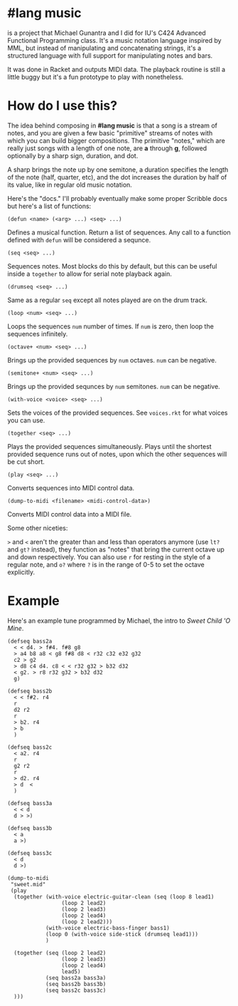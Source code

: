 # #lang music

is a project that Michael Gunantra and I did for IU's C424 Advanced Functional Programming class. It's a music notation language inspired by MML, but instead of manipulating and concatenating strings, it's a structured language with full support for manipulating notes and bars.

It was done in Racket and outputs MIDI data. The playback routine is still a little buggy but it's a fun prototype to play with nonetheless.

# How do I use this?

The idea behind composing in **#lang music** is that a song is a stream of notes, and you are given a few basic "primitive" streams of notes with which you can build bigger compositions. The primitive "notes," which are really just songs with a length of one note, are **a** through **g**, followed optionally by a sharp sign, duration, and dot.

A sharp brings the note up by one semitone, a duration specifies the length of the note (half, quarter, etc), and the dot increases the duration by half of its value, like in regular old music notation.

Here's the "docs." I'll probably eventually make some proper Scribble docs but here's a list of functions:

    (defun <name> (<arg> ...) <seq> ...)
    
Defines a musical function. Return a list of sequences. Any call to a function defined with `defun` will be considered a sequnce.
    
    (seq <seq> ...)
    
Sequences notes. Most blocks do this by default, but this can be useful inside a `together` to allow for serial note playback again.
    
    (drumseq <seq> ...)
    
Same as a regular `seq` except all notes played are on the drum track.

    (loop <num> <seq> ...)
    
Loops the sequences `num` number of times. If `num` is zero, then loop the sequences infinitely.
    
    (octave+ <num> <seq> ...)
    
Brings up the provided sequences by `num` octaves. `num` can be negative.
    
    (semitone+ <num> <seq> ...)
    
Brings up the provided sequnces by `num` semitones. `num` can be negative.
    
    (with-voice <voice> <seq> ...)
    
Sets the voices of the provided sequences. See `voices.rkt` for what voices you can use.
    
    (together <seq> ...)
    
Plays the provided sequences simultaneously. Plays until the shortest provided sequence runs out of notes, upon which the other sequences will be cut short.
    
    (play <seq> ...)
    
Converts sequences into MIDI control data.
    
    (dump-to-midi <filename> <midi-control-data>)
    
Converts MIDI control data into a MIDI file.

Some other niceties:

`>` and `<` aren't the greater than and less than operators anymore (use `lt?` and `gt?` instead), they function as "notes" that bring the current octave up and down respectively. You can also use `r` for resting in the style of a regular note, and `o?` where `?` is in the range of 0-5 to set the octave explicitly.

# Example
Here's an example tune programmed by Michael, the intro to _Sweet Child 'O Mine_.

    (defseq bass2a
      < < d4. > f#4. f#8 g8 
      > a4 b8 a8 < g8 f#8 d8 < r32 c32 e32 g32
      c2 > g2
      > d8 c4 d4. c8 < < r32 g32 > b32 d32
      < g2. > r8 r32 g32 > b32 d32
      g)

    (defseq bass2b
      < < f#2. r4
      r
      d2 r2
      r
      > b2. r4
      > b
      )

    (defseq bass2c
      < a2. r4
      r
      g2 r2
      r
      > d2. r4
      > d  <
      )

    (defseq bass3a
      < < d
      d > >)

    (defseq bass3b
      < a
      a >)

    (defseq bass3c
      < d
      d >)

    (dump-to-midi
     "sweet.mid"
     (play
      (together (with-voice electric-guitar-clean (seq (loop 8 lead1)
                     (loop 2 lead2)
                     (loop 2 lead3)
                     (loop 2 lead4)
                     (loop 2 lead2)))
                (with-voice electric-bass-finger bass1)
                (loop 0 (with-voice side-stick (drumseq lead1)))
                )

      (together (seq (loop 2 lead2)
                     (loop 2 lead3)
                     (loop 2 lead4)
                     lead5)
                (seq bass2a bass3a)
                (seq bass2b bass3b)
                (seq bass2c bass3c)
      )))
